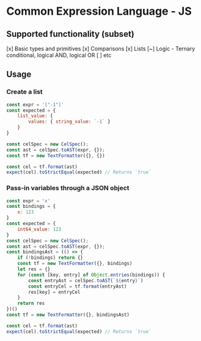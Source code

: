 # Common Expression Language - JS

## Supported functionality (subset)
[x] Basic types and primitives
[x] Comparisons
[x] Lists
[~] Logic - Ternary conditional, logical AND, logical OR
[ ] etc

## Usage

### Create a list

```javascript
const expr = '["-1"]'
const expected = {
    list_value: {
        values: { string_value: `-1` }
    }
}

const celSpec = new CelSpec();
const ast = celSpec.toAST(expr, {});
const tf = new TextFormatter({}, {})

const cel = tf.format(ast)
expect(cel).toStrictEqual(expected) // Returns `true`
```

### Pass-in variables through a JSON object

```javascript
const expr = 'x'
const bindings = {
    x: 123
}
const expected = {
    int64_value: 123
}
const celSpec = new CelSpec();
const ast = celSpec.toAST(expr, {});
const bindingsAst = (() => {
    if (!bindings) return {}
    const tf = new TextFormatter({}, bindings)
    let res = {}
    for (const [key, entry] of Object.entries(bindings)) {
        const entryAst = celSpec.toAST(`${entry}`)
        const entryCel = tf.format(entryAst)
        res[key] = entryCel
    }
    return res
})()
const tf = new TextFormatter({}, bindingsAst)

const cel = tf.format(ast)
expect(cel).toStrictEqual(expected) // Returns `true`
```
